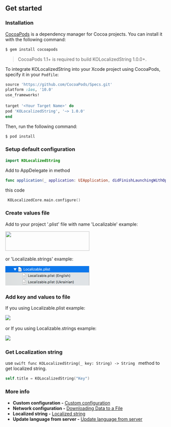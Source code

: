 ## Get started

 ### Installation
 
 [CocoaPods](http://cocoapods.org) is a dependency manager for Cocoa projects. You can install it with the following command:
 
 ```bash
 $ gem install cocoapods
 ```
 
 > CocoaPods 1.1+ is required to build KOLocalizedString 1.0.0+.
 
 To integrate KOLocalizedString into your Xcode project using CocoaPods, specify it in your `Podfile`:
 
 ```ruby
 source 'https://github.com/CocoaPods/Specs.git'
 platform :ios, '10.0'
 use_frameworks!
 
 target '<Your Target Name>' do
 pod 'KOLocalizedString', '~> 1.0.0'
 end
 ```
 
 Then, run the following command:
 
 ```bash
 $ pod install
 ```
 
### Setup default configuration

```swift
import KOLocalizedString
```

Add to AppDelegate in method

```swift
func application(_ application: UIApplication, didFinishLaunchingWithOptions launchOptions: [UIApplicationLaunchOptionsKey: Any]?) -> Bool
```
this  code

```swift
 KOLocalizedCore.main.configure()
 ```
 ### Create values file
 
 Add to your project  '.plist'  file with name  'Localizable' example:
 
 <div align="left">
 <img src="/Assets/Localizable_plist.png" width="264" height="61">
 </div>
 
 or  'Localizable.strings' example:
 
 <div align="left">
 <img src="/Documentation/Assets/Localizable_plist.png" width="264" height="61">
 </div>
 
### Add key and values to file
If you using Localizable.plist example:

<div align="left">
<img src="/Assets/key_value_plist.png">
</div>

or If you using Localizable.strings example:

<div align="left">
<img src="/Assets/key_value_strings.png">
</div>


 ### Get Localization string
 
 use   ```swift func KOLocalizedString(_ key: String) -> String ```  method to get localized string.
 
 ```swift
 self.title = KOLocalizedString("Key")
 ```
 
  ### More info
  - **Custom configuration -** [Custom configuration](/CustomConfiguration.md)
  - **Network  configuration -** [Downloading Data to a File](/NetworkCustomConfiguration.md)
  - **Localized string -** [Localized string](/LocalizedString.md)
  - **Update language from server -** [Update language from server](/UpdateLanguageFromServer.md)
